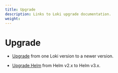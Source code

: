 ```yaml
---
title: Upgrade
description: Links to Loki upgrade documentation.
weight: 
---
```


# Upgrade

- [Upgrade](https://grafana.com/docs/loki/<LOKI_VERSION>/setup/upgrade/) from one Loki version to a newer version.

- [Upgrade Helm](https://grafana.com/docs/loki/<LOKI_VERSION>/setup/upgrade/) from Helm v2.x to Helm v3.x.
